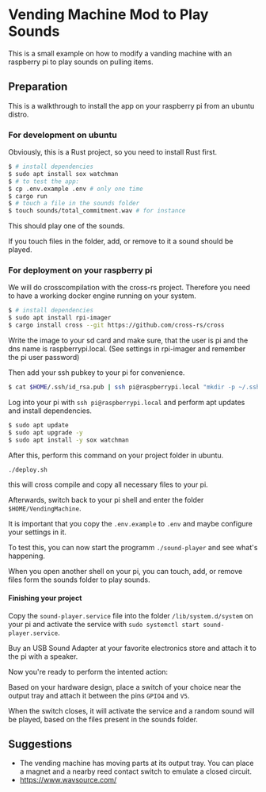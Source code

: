 # Vending Machine Mod to Play Sounds

This is a small example on how to modify a vanding machine with an raspberry pi to play sounds on pulling items.

## Preparation

This is a walkthrough to install the app on your raspberry pi from an ubuntu distro.

### For development on ubuntu

Obviously, this is a Rust project, so you need to install Rust first.

```bash
$ # install dependencies
$ sudo apt install sox watchman
$ # to test the app:
$ cp .env.example .env # only one time
$ cargo run
$ # touch a file in the sounds folder
$ touch sounds/total_commitment.wav # for instance
```
This should play one of the sounds.

If you touch files in the folder, add, or remove to it a sound should be played.

### For deployment on your raspberry pi

We will do crosscompilation with the cross-rs project.
Therefore you need to have a working docker engine running on your system.

```bash
$ # install dependencies
$ sudo apt install rpi-imager
$ cargo install cross --git https://github.com/cross-rs/cross
```

Write the image to your sd card and make sure, that the user is pi and the dns name is raspberrypi.local.
(See settings in rpi-imager and remember the pi user password)

Then add your ssh pubkey to your pi for convenience.

```bash
$ cat $HOME/.ssh/id_rsa.pub | ssh pi@raspberrypi.local "mkdir -p ~/.ssh && cat >> ~/.ssh/authorized_keys"
```

Log into your pi with `ssh pi@raspberrypi.local` and perform apt updates and install dependencies.

```bash
$ sudo apt update
$ sudo apt upgrade -y 
$ sudo apt install -y sox watchman
```

After this, perform this command on your project folder in ubuntu.

```bash
./deploy.sh
```

this will cross compile and copy all necessary files to your pi.

Afterwards, switch back to your pi shell and enter the folder `$HOME/VendingMachine`.

It is important that you copy the `.env.example` to `.env` and maybe configure your settings in it.

To test this, you can now start the programm `./sound-player` and see what's happening.

When you open another shell on your pi, you can touch, add, or remove files form the sounds folder to play sounds.

#### Finishing your project

Copy the `sound-player.service` file into the folder `/lib/system.d/system` on your pi and activate the service with
`sudo systemctl start sound-player.service`.

Buy an USB Sound Adapter at your favorite electronics store and attach it to the pi with a speaker.

Now you're ready to perform the intented action:

Based on your hardware design, place a switch of your choice near the output tray and attach it between the pins `GPIO4` and 
`V5`.

When the switch closes, it will activate the service and a random sound will be played, based on the files present in the sounds folder.

## Suggestions

- The vending machine has moving parts at its output tray. You can place a magnet and a nearby reed contact switch to emulate a closed circuit.
- https://www.wavsource.com/